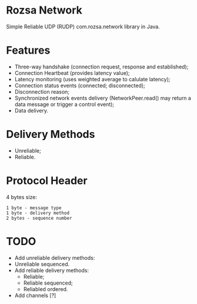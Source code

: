 # Rozsa Network
Simple Reliable UDP (RUDP) com.rozsa.network library in Java.

# Features

- Three-way handshake (connection request, response and established);
- Connection Heartbeat (provides latency value);
- Latency monitoring (uses weighted average to calulate latency);
- Connection status events (connected; disconnected);
- Disconnection reason;
- Synchronized network events delivery (NetworkPeer.read() may return a data message or trigger a control event);
- Data delivery.

# Delivery Methods

- Unreliable;
- Reliable.

# Protocol Header

4 bytes size:

```
1 byte - message type
1 byte - delivery method
2 bytes - sequence number
```

# TODO

- Add unreliable delivery methods:
 - Unreliable sequenced.
- Add reliable delivery methods:
  - Reliable;
  - Reliable sequenced;
  - Reliabled ordered. 
 - Add channels [?]
